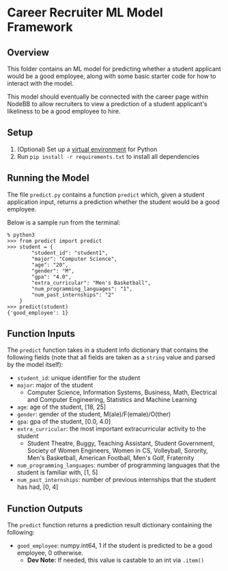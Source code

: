 # Career Recruiter ML Model Framework

## Overview
This folder contains an ML model for predicting whether a student applicant would be a good employee, along with some basic starter code for how to interact with the model.

This model should eventually be connected with the career page within NodeBB to allow recruiters to view a prediction of a student applicant's likeliness to be a good employee to hire.

## Setup
1. (Optional) Set up a [virtual environment](https://docs.python.org/3/library/venv.html) for Python
2. Run `pip install -r requirements.txt` to install all dependencies

## Running the Model
The file `predict.py` contains a function `predict` which, given a student application input, returns a prediction whether the student would be a good employee. 

Below is a sample run from the terminal:
```
% python3
>>> from predict import predict
>>> student = {
        "student_id": "student1",
        "major": "Computer Science",
        "age": "20",
        "gender": "M",
        "gpa": "4.0",
        "extra_curricular": "Men's Basketball",
        "num_programming_languages": "1",
        "num_past_internships": "2"
    }
>>> predict(student)
{'good_employee': 1}
```

## Function Inputs
The `predict` function takes in a student info dictionary that contains the following fields (note that all fields are taken as a `string` value and parsed by the model itself):

- `student_id`: unique identifier for the student
- `major`: major of the student
    - Computer Science, Information Systems, Business, Math, Electrical and Computer Engineering, Statistics and Machine Learning
- `age`: age of the student, [18, 25]
- `gender`: gender of the student, M(ale)/F(emale)/O(ther)
- `gpa`: gpa of the student, [0.0, 4.0]
- `extra_curricular`: the most important extracurricular activity to the student
    -  Student Theatre, Buggy, Teaching Assistant, Student Government, Society of Women Engineers, Women in CS, Volleyball, Sorority, Men's Basketball, American Football, Men's Golf, Fraternity
- `num_programming_languages`: number of programming languages that the student is familiar with, [1, 5]
- `num_past_internships`: number of previous internships that the student has had, [0, 4]

## Function Outputs
The `predict` function returns a prediction result dictionary containing the following:

- `good_employee`: numpy.int64, 1 if the student is predicted to be a good employee, 0 otherwise. 
    - **Dev Note:** If needed, this value is castable to an int via `.item()`
